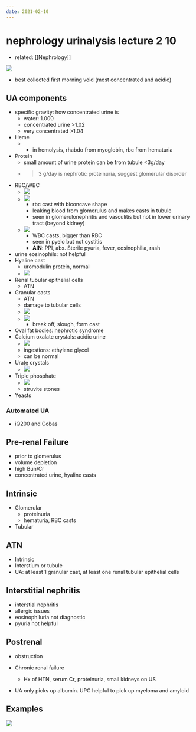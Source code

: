 ```yaml
---
date: 2021-02-10
---
```


# nephrology urinalysis lecture 2 10

- related: [[Nephrology]]

![](https://photos.thisispiggy.com/file/wikiFiles/20210210134754.png)

- best collected first morning void (most concentrated and acidic)

## UA components

- specific gravity: how concentrated urine is
	- water: 1.000
	- concentrated urine >1.02
	- very concentrated >1.04
- Heme
	- - in hemolysis, rhabdo from myoglobin, rbc from hematuria
- Protein
	- small amount of urine protein can be from tubule <3g/day
	- > 3 g/day is nephrotic proteinuria, suggest glomerular disorder
- RBC/WBC
	- ![](https://photos.thisispiggy.com/file/wikiFiles/20210210135243.png)
	- ![](https://photos.thisispiggy.com/file/wikiFiles/20210210135309.png)
		- rbc cast with biconcave shape
		- leaking blood from glomerulus and makes casts in tubule
		- seen in glomerulonephritis and vasculitis but not in lower urinary tract (beyond kidney)
	- ![](https://photos.thisispiggy.com/file/wikiFiles/20210210135522.png)
		- WBC casts, bigger than RBC
		- seen in pyelo but not cystitis
		- **AIN**: PPI, abx. Sterile pyuria, fever, eosinophilia, rash
- urine eosinophils: not helpful
- Hyaline cast
	- uromodulin protein, normal
	- ![](https://photos.thisispiggy.com/file/wikiFiles/20210210135818.png)
- Renal tubular epithelial cells
	- ATN
- Granular casts
	- ATN
	- damage to tubular cells
	- ![](https://photos.thisispiggy.com/file/wikiFiles/20210210135720.png)
	- ![](https://photos.thisispiggy.com/file/wikiFiles/20210210135732.png)
		- break off, slough, form cast
- Oval fat bodies: nephrotic syndrome
- Calcium oxalate crystals: acidic urine
	- ![](https://photos.thisispiggy.com/file/wikiFiles/20210210135932.png)
	- ingestions: ethylene glycol
	- can be normal
- Urate crystals
	- ![](https://photos.thisispiggy.com/file/wikiFiles/20210210135953.png)
- Triple phosphate
	- ![](https://photos.thisispiggy.com/file/wikiFiles/20210210140019.png)
	- struvite stones
- Yeasts

### Automated UA

- iQ200 and Cobas

## Pre-renal Failure

- prior to glomerulus
- volume depletion
- high Bun/Cr
- concentrated urine, hyaline casts

## Intrinsic

- Glomerular
	- proteinuria
	- hematuria, RBC casts
- Tubular

## ATN

- Intrinsic
- Interstium or tubule
- UA: at least 1 granular cast, at least one renal tubular epithelial cells

## Interstitial nephritis

- interstial nephritis
- allergic issues
- eosinophiluria not diagnostic
- pyuria not helpful

## Postrenal

- obstruction

- Chronic renal failure
	- Hx of HTN, serum Cr, proteinuria, small kidneys on US

- UA only picks up albumin. UPC helpful to pick up myeloma and amyloid

## Examples

![](https://photos.thisispiggy.com/file/wikiFiles/20210210140718.png)
